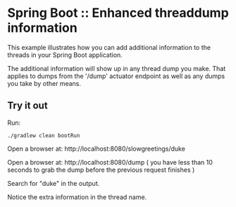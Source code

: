 # Spring Boot :: Enhanced threaddump information

This example illustrates how you can add additional information to the threads in your Spring Boot application.

The additional information will show up in any thread dump you make. That applies to dumps from the '/dump' actuator endpoint as well as any dumps you take by other means.

## Try it out
Run:
 
    ./gradlew clean bootRun 

Open a browser at: http://localhost:8080/slowgreetings/duke 

Open a browser at: http://localhost:8080/dump 
( you have less than 10 seconds to grab the dump before the previous request finishes )

Search for "duke" in the output. 

Notice the extra information in the thread name. 

